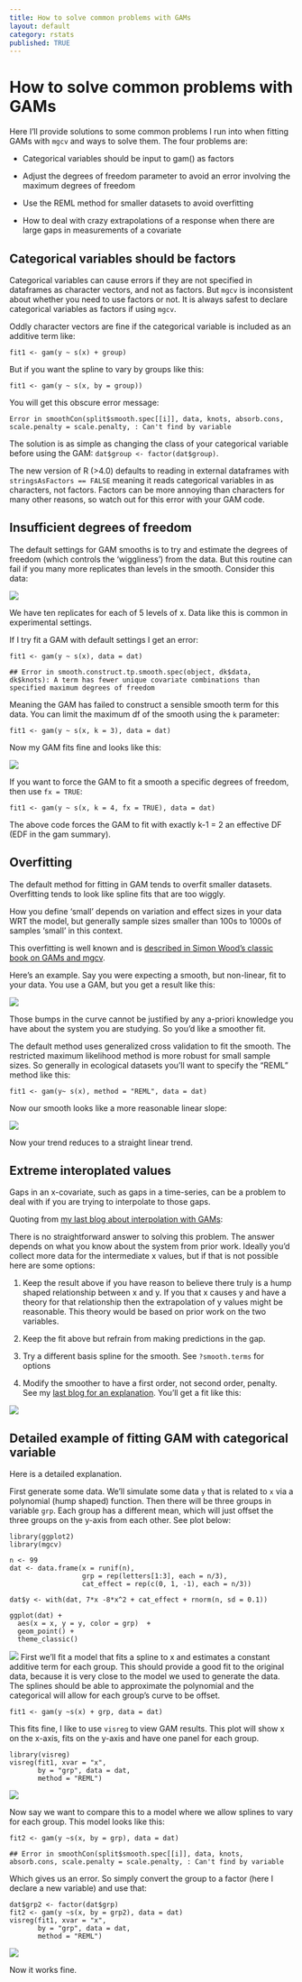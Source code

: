 ```yaml
---
title: How to solve common problems with GAMs
layout: default
category: rstats
published: TRUE
---
```


How to solve common problems with GAMs
======================================

Here I’ll provide solutions to some common problems I run into when
fitting GAMs with `mgcv` and ways to solve them. The four problems are:

-   Categorical variables should be input to gam() as factors

-   Adjust the degrees of freedom parameter to avoid an error involving
    the maximum degrees of freedom

-   Use the REML method for smaller datasets to avoid overfitting

-   How to deal with crazy extrapolations of a response when there are
    large gaps in measurements of a covariate

Categorical variables should be factors
---------------------------------------

Categorical variables can cause errors if they are not specified in
dataframes as character vectors, and not as factors. But `mgcv` is
inconsistent about whether you need to use factors or not. It is always
safest to declare categorical variables as factors if using `mgcv`.

Oddly character vectors are fine if the categorical variable is included
as an additive term like:

    fit1 <- gam(y ~ s(x) + group)

But if you want the spline to vary by groups like this:

    fit1 <- gam(y ~ s(x, by = group))

You will get this obscure error message:

    Error in smoothCon(split$smooth.spec[[i]], data, knots, absorb.cons, scale.penalty = scale.penalty, : Can't find by variable

The solution is as simple as changing the class of your categorical
variable before using the GAM: `dat$group <- factor(dat$group)`.

The new version of R (&gt;4.0) defaults to reading in external
dataframes with `stringsAsFactors == FALSE` meaning it reads categorical
variables in as characters, not factors. Factors can be more annoying
than characters for many other reasons, so watch out for this error with
your GAM code.

Insufficient degrees of freedom
-------------------------------

The default settings for GAM smooths is to try and estimate the degrees
of freedom (which controls the ‘wiggliness’) from the data. But this
routine can fail if you many more replicates than levels in the smooth.
Consider this data:

![](images/2021-03-27-common-GAM-problems/unnamed-chunk-1-1.png)

We have ten replicates for each of 5 levels of x. Data like this is
common in experimental settings.

If I try fit a GAM with default settings I get an error:

    fit1 <- gam(y ~ s(x), data = dat)

    ## Error in smooth.construct.tp.smooth.spec(object, dk$data, dk$knots): A term has fewer unique covariate combinations than specified maximum degrees of freedom

Meaning the GAM has failed to construct a sensible smooth term for this
data. You can limit the maximum df of the smooth using the `k`
parameter:

    fit1 <- gam(y ~ s(x, k = 3), data = dat)

Now my GAM fits fine and looks like this:

![](images/2021-03-27-common-GAM-problems/unnamed-chunk-4-1.png)

If you want to force the GAM to fit a smooth a specific degrees of
freedom, then use `fx = TRUE`:

    fit1 <- gam(y ~ s(x, k = 4, fx = TRUE), data = dat)

The above code forces the GAM to fit with exactly k-1 = 2 an effective
DF (EDF in the gam summary).

Overfitting
-----------

The default method for fitting in GAM tends to overfit smaller datasets.
Overfitting tends to look like spline fits that are too wiggly.

How you define ‘small’ depends on variation and effect sizes in your
data WRT the model, but generally sample sizes smaller than 100s to
1000s of samples ‘small’ in this context.

This overfitting is well known and is [described in Simon Wood’s classic
book on GAMs and
mgcv](https://www.routledge.com/Generalized-Additive-Models-An-Introduction-with-R-Second-Edition/Wood/p/book/9781498728331).

Here’s an example. Say you were expecting a smooth, but non-linear, fit
to your data. You use a GAM, but you get a result like this:

![](images/2021-03-27-common-GAM-problems/unnamed-chunk-6-1.png)

Those bumps in the curve cannot be justified by any a-priori knowledge
you have about the system you are studying. So you’d like a smoother
fit.

The default method uses generalized cross validation to fit the smooth.
The restricted maximum likelihood method is more robust for small sample
sizes. So generally in ecological datasets you’ll want to specify the
“REML” method like this:

    fit1 <- gam(y~ s(x), method = "REML", data = dat)

Now our smooth looks like a more reasonable linear slope:

![](images/2021-03-27-common-GAM-problems/unnamed-chunk-8-1.png)

Now your trend reduces to a straight linear trend.

Extreme interoplated values
---------------------------

Gaps in an x-covariate, such as gaps in a time-series, can be a problem
to deal with if you are trying to interpolate to those gaps.

Quoting from [my last blog about interpolation with
GAMs](https://www.seascapemodels.org/rstats/2021/03/27/GAMs-interpolation.html):

There is no straightforward answer to solving this problem. The answer
depends on what you know about the system from prior work. Ideally you’d
collect more data for the intermediate x values, but if that is not
possible here are some options:

1.  Keep the result above if you have reason to believe there truly is a
    hump shaped relationship between x and y. If you that x causes y and
    have a theory for that relationship then the extrapolation of y
    values might be reasonable. This theory would be based on prior work
    on the two variables.

2.  Keep the fit above but refrain from making predictions in the gap.

3.  Try a different basis spline for the smooth. See `?smooth.terms` for
    options

4.  Modify the smoother to have a first order, not second order,
    penalty. See my [last blog for an
    explanation](https://www.seascapemodels.org/rstats/2021/03/27/GAMs-interpolation.html).
    You’ll get a fit like this:  

![](/images/2021-03-27-GAMs-interpolation/unnamed-chunk-2-1.png)


Detailed example of fitting GAM with categorical variable
---------------------------------------------------------

Here is a detailed explanation.

First generate some data. We’ll simulate some data `y` that is related
to `x` via a polynomial (hump shaped) function. Then there will be three
groups in variable `grp`. Each group has a different mean, which will
just offset the three groups on the y-axis from each other. See plot
below:

    library(ggplot2)
    library(mgcv)

    n <- 99
    dat <- data.frame(x = runif(n),
                      grp = rep(letters[1:3], each = n/3),
                      cat_effect = rep(c(0, 1, -1), each = n/3))

    dat$y <- with(dat, 7*x -8*x^2 + cat_effect + rnorm(n, sd = 0.1))

    ggplot(dat) +
      aes(x = x, y = y, color = grp)  +
      geom_point() +
      theme_classic()

![](images/2021-03-27-common-GAM-problems/unnamed-chunk-9-1.png) First
we’ll fit a model that fits a spline to x and estimates a constant
additive term for each group. This should provide a good fit to the
original data, because it is very close to the model we used to generate
the data. The splines should be able to approximate the polynomial and
the categorical will allow for each group’s curve to be offset.

    fit1 <- gam(y ~s(x) + grp, data = dat)

This fits fine, I like to use `visreg` to view GAM results. This plot
will show x on the x-axis, fits on the y-axis and have one panel for
each group.

    library(visreg)
    visreg(fit1, xvar = "x",
           by = "grp", data = dat,
           method = "REML")

![](images/2021-03-27-common-GAM-problems/unnamed-chunk-11-1.png)

Now say we want to compare this to a model where we allow splines to
vary for each group. This model looks like this:

    fit2 <- gam(y ~s(x, by = grp), data = dat)

    ## Error in smoothCon(split$smooth.spec[[i]], data, knots, absorb.cons, scale.penalty = scale.penalty, : Can't find by variable

Which gives us an error. So simply convert the group to a factor (here I
declare a new variable) and use that:

    dat$grp2 <- factor(dat$grp)
    fit2 <- gam(y ~s(x, by = grp2), data = dat)
    visreg(fit1, xvar = "x",
           by = "grp", data = dat,
           method = "REML")

![](images/2021-03-27-common-GAM-problems/unnamed-chunk-13-1.png)

Now it works fine.
